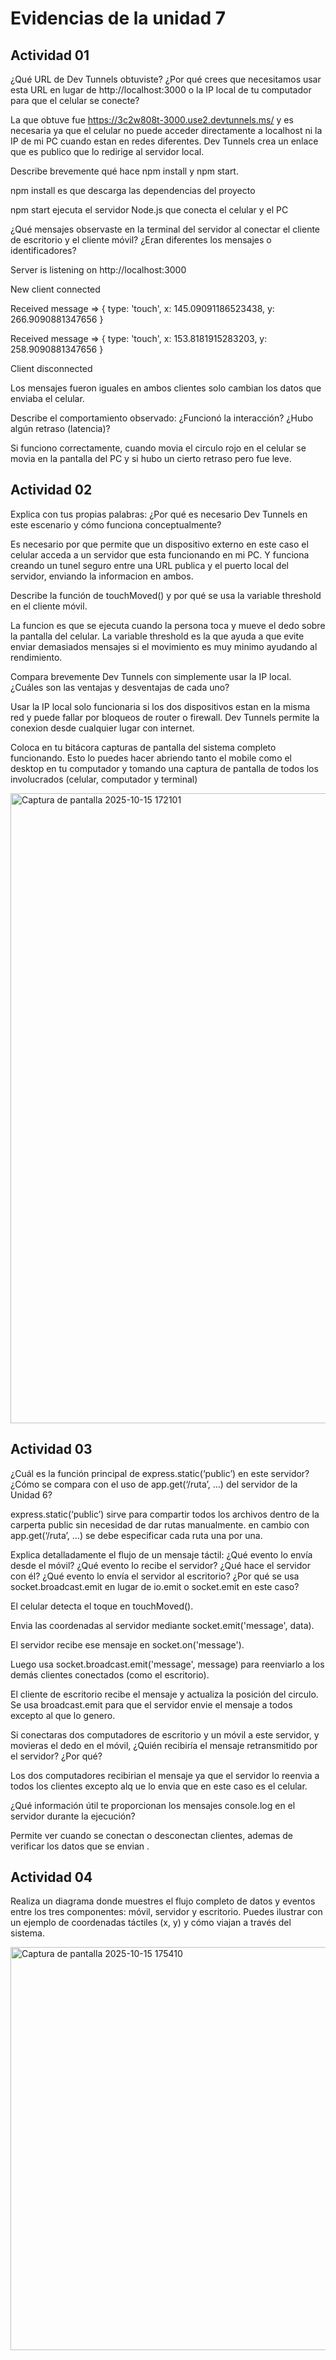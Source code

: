 
# Evidencias de la unidad 7

## Actividad 01 

¿Qué URL de Dev Tunnels obtuviste? ¿Por qué crees que necesitamos usar esta URL en lugar de http://localhost:3000 o la IP local de tu computador para que el celular se conecte?


La que obtuve fue https://3c2w808t-3000.use2.devtunnels.ms/ y es necesaria ya que el celular no puede acceder directamente a localhost ni la IP de mi PC cuando estan en redes diferentes. Dev Tunnels crea un enlace que es publico que lo redirige al servidor local.


Describe brevemente qué hace npm install y npm start.


npm install es que descarga las dependencias del proyecto 


npm start ejecuta el servidor Node.js que conecta el celular y el PC


¿Qué mensajes observaste en la terminal del servidor al conectar el cliente de escritorio y el cliente móvil? ¿Eran diferentes los mensajes o identificadores?


Server is listening on http://localhost:3000


New client connected


Received message => { type: 'touch', x: 145.09091186523438, y: 266.9090881347656 }


Received message => { type: 'touch', x: 153.8181915283203, y: 258.9090881347656 }


Client disconnected

Los mensajes fueron iguales en ambos clientes solo cambian los datos que enviaba el celular.


Describe el comportamiento observado: ¿Funcionó la interacción? ¿Hubo algún retraso (latencia)?




Si funciono correctamente, cuando movia el circulo rojo en el celular se movia en la pantalla del PC y si hubo un cierto retraso pero fue leve.



## Actividad 02



Explica con tus propias palabras: ¿Por qué es necesario Dev Tunnels en este escenario y cómo funciona conceptualmente?


Es  necesario por que permite que un dispositivo externo en este caso el celular acceda a un servidor que esta funcionando en mi PC. Y funciona creando un tunel seguro entre una URL publica y el puerto local del servidor, enviando la informacion en ambos.


Describe la función de touchMoved() y por qué se usa la variable threshold en el cliente móvil.


La funcion es que se ejecuta cuando la persona toca y mueve el dedo sobre la pantalla del celular. La variable threshold es la que ayuda a que evite enviar demasiados mensajes si el movimiento es muy minimo ayudando al rendimiento.



Compara brevemente Dev Tunnels con simplemente usar la IP local. ¿Cuáles son las ventajas y desventajas de cada uno?


Usar la IP local solo funcionaria si los dos dispositivos estan en la misma red y puede fallar por bloqueos de router o firewall. Dev Tunnels permite la conexion desde cualquier lugar con internet.



Coloca en tu bitácora capturas de pantalla del sistema completo funcionando. Esto lo puedes hacer abriendo tanto el mobile como el desktop en tu computador y tomando una captura de pantalla de todos los involucrados (celular, computador y terminal)


<img width="1913" height="1008" alt="Captura de pantalla 2025-10-15 172101" src="https://github.com/user-attachments/assets/b5c26e8e-bea0-4b57-ab46-c40e134b53cd" />





## Actividad 03



¿Cuál es la función principal de express.static(‘public’) en este servidor? ¿Cómo se compara con el uso de app.get(‘/ruta’, …) del servidor de la Unidad 6?


express.static(‘public’) sirve para compartir todos los archivos dentro de la carperta public sin necesidad de dar rutas manualmente. en cambio con app.get(‘/ruta’, …) se debe especificar cada ruta una por una.



Explica detalladamente el flujo de un mensaje táctil: ¿Qué evento lo envía desde el móvil? ¿Qué evento lo recibe el servidor? ¿Qué hace el servidor con él? ¿Qué evento lo envía el servidor al escritorio? ¿Por qué se usa socket.broadcast.emit en lugar de io.emit o socket.emit en este caso?

El celular detecta el toque en touchMoved().


Envia las coordenadas al servidor mediante socket.emit('message', data).


El servidor recibe ese mensaje en socket.on('message').


Luego usa socket.broadcast.emit('message', message) para reenviarlo a los demás clientes conectados (como el escritorio).


El cliente de escritorio recibe el mensaje y actualiza la posición del circulo.
Se usa broadcast.emit para que el servidor envie el mensaje a todos excepto al que lo genero.


Si conectaras dos computadores de escritorio y un móvil a este servidor, y movieras el dedo en el móvil, ¿Quién recibiría el mensaje retransmitido por el servidor? ¿Por qué?


Los dos computadores recibirian el mensaje ya que el servidor lo reenvia a todos los clientes excepto alq ue lo envia que en este caso es el celular.


¿Qué información útil te proporcionan los mensajes console.log en el servidor durante la ejecución?


Permite ver cuando se conectan o desconectan clientes, ademas de verificar los datos que se envian .


## Actividad 04


Realiza un diagrama donde muestres el flujo completo de datos y eventos entre los tres componentes: móvil, servidor y escritorio. Puedes ilustrar con un ejemplo de coordenadas táctiles (x, y) y cómo viajan a través del sistema.


<img width="1156" height="645" alt="Captura de pantalla 2025-10-15 175410" src="https://github.com/user-attachments/assets/c2868936-862e-4f49-b6f9-1a3da793ce42" />
